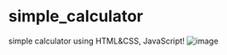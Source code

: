 # simple_calculator
simple calculator using HTML&amp;CSS, JavaScript!
![image](https://github.com/user-attachments/assets/9bbae0fc-a046-4e4d-b923-bf00c7e2b9d8)
